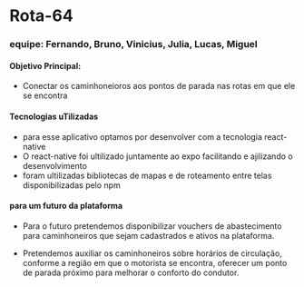 # Rota-64
### equipe:  Fernando, Bruno, Vinicius, Julia, Lucas, Miguel

#### Objetivo Principal:
* Conectar os caminhoneioros aos pontos de parada nas rotas em que ele se encontra

#### Tecnologias uTilizadas
  * para esse aplicativo optamos por desenvolver com a tecnologia react-native
  * O react-native foi ultilizado juntamente ao expo facilitando e ajilizando o desenvolvimento
  * foram ultilizadas bibliotecas de mapas e de roteamento entre telas disponibilizadas pelo npm
  
#### para um futuro da plataforma
  * Para o futuro pretendemos disponibilizar
    vouchers de abastecimento para caminhoneiros que sejam cadastrados e ativos na plataforma.
  
  * Pretendemos auxiliar os caminhoneiros sobre horários de circulação,
  conforme a região em que o motorista se encontra, oferecer um ponto de 
  parada próximo para melhorar o conforto do condutor.
